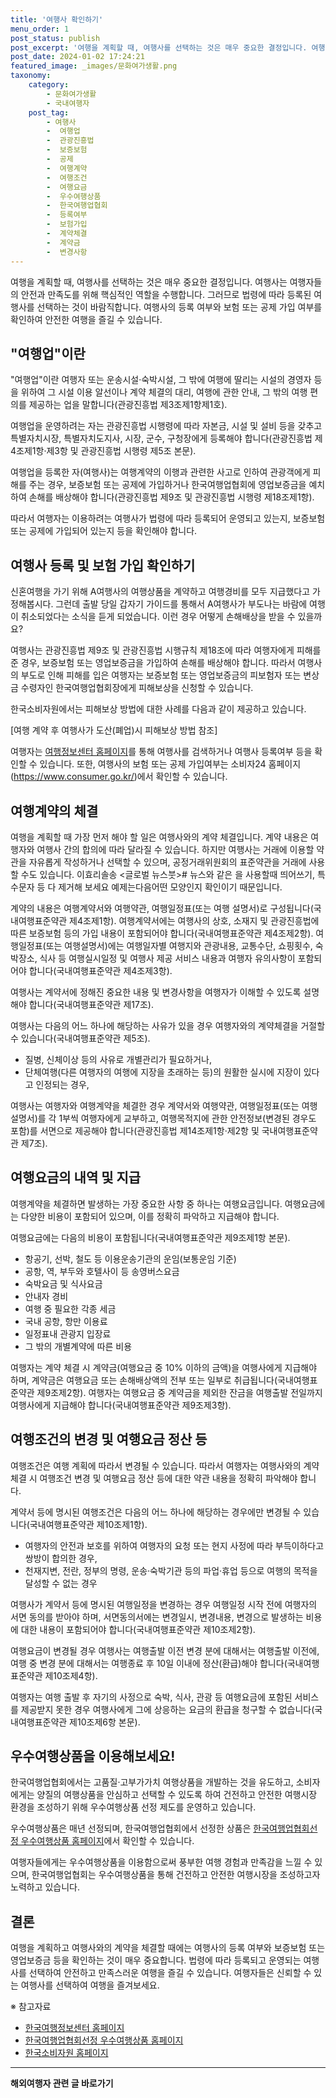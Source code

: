 ```yaml
---
title: '여행사 확인하기'
menu_order: 1
post_status: publish
post_excerpt: '여행을 계획할 때, 여행사를 선택하는 것은 매우 중요한 결정입니다. 여행사는 여행자들의 안전과 만족도를 위해 핵심적인 역할을 수행합니다. 그러므로 법령에 따라 등록된 여행사를 선택하는 것이 바람직합니다. 여행사의 등록 여부와 보험 또는 공제 가입 여부를 확인하여 안전한 여행을 즐길 수 있습니다.'
post_date: 2024-01-02 17:24:21
featured_image: _images/문화여가생활.png
taxonomy:
    category:
        - 문화여가생활
        - 국내여행자
    post_tag:
        - 여행사
        -  여행업
        -  관광진흥법
        -  보증보험
        -  공제
        -  여행계약
        -  여행조건
        -  여행요금
        -  우수여행상품
        -  한국여행업협회
        -  등록여부
        -  보험가입
        -  계약체결
        -  계약금
        -  변경사항
---
```



여행을 계획할 때, 여행사를 선택하는 것은 매우 중요한 결정입니다. 여행사는 여행자들의 안전과 만족도를 위해 핵심적인 역할을 수행합니다. 그러므로 법령에 따라 등록된 여행사를 선택하는 것이 바람직합니다. 여행사의 등록 여부와 보험 또는 공제 가입 여부를 확인하여 안전한 여행을 즐길 수 있습니다.

## "여행업"이란

"여행업"이란 여행자 또는 운송시설·숙박시설, 그 밖에 여행에 딸리는 시설의 경영자 등을 위하여 그 시설 이용 알선이나 계약 체결의 대리, 여행에 관한 안내, 그 밖의 여행 편의를 제공하는 업을 말합니다(관광진흥법 제3조제1항제1호).

여행업을 운영하려는 자는 관광진흥법 시행령에 따라 자본금, 시설 및 설비 등을 갖추고 특별자치시장, 특별자치도지사, 시장, 군수, 구청장에게 등록해야 합니다(관광진흥법 제4조제1항·제3항 및 관광진흥법 시행령 제5조 본문).

여행업을 등록한 자(여행사)는 여행계약의 이행과 관련한 사고로 인하여 관광객에게 피해를 주는 경우, 보증보험 또는 공제에 가입하거나 한국여행업협회에 영업보증금을 예치하여 손해를 배상해야 합니다(관광진흥법 제9조 및 관광진흥법 시행령 제18조제1항).

따라서 여행자는 이용하려는 여행사가 법령에 따라 등록되어 운영되고 있는지, 보증보험 또는 공제에 가입되어 있는지 등을 확인해야 합니다.

## 여행사 등록 및 보험 가입 확인하기

신혼여행을 가기 위해 A여행사의 여행상품을 계약하고 여행경비를 모두 지급했다고 가정해봅시다. 그런데 출발 당일 갑자기 가이드를 통해서 A여행사가 부도나는 바람에 여행이 취소되었다는 소식을 듣게 되었습니다. 이런 경우 어떻게 손해배상을 받을 수 있을까요?

여행사는 관광진흥법 제9조 및 관광진흥법 시행규칙 제18조에 따라 여행자에게 피해를 준 경우, 보증보험 또는 영업보증금을 가입하여 손해를 배상해야 합니다. 따라서 여행사의 부도로 인해 피해를 입은 여행자는 보증보험 또는 영업보증금의 피보험자 또는 변상금 수령자인 한국여행업협회장에게 피해보상을 신청할 수 있습니다.

한국소비자원에서는 피해보상 방법에 대한 사례를 다음과 같이 제공하고 있습니다.

[여행 계약 후 여행사가 도산(폐업)시 피해보상 방법 참조]

여행자는 [여행정보센터 홈페이지](http://www.tourinfo.or.kr/)를 통해 여행사를 검색하거나 여행사 등록여부 등을 확인할 수 있습니다. 또한, 여행사의 보험 또는 공제 가입여부는 소비자24 홈페이지(https://www.consumer.go.kr/)에서 확인할 수 있습니다.

## 여행계약의 체결

여행을 계획할 때 가장 먼저 해야 할 일은 여행사와의 계약 체결입니다. 계약 내용은 여행자와 여행사 간의 합의에 따라 달라질 수 있습니다. 하지만 여행사는 거래에 이용할 약관을 자유롭게 작성하거나 선택할 수 있으며, 공정거래위원회의 표준약관을 거래에 사용할 수도 있습니다. 이효리솔송 <글로벌 뉴스붓># 뉴스와 같은  을 사용할때 띄어쓰기, 특수문자 등 다 제거해 보세요 예제는다음어떤 모양인지 확인이기 때문입니다.

계약의 내용은 여행계약서와 여행약관, 여행일정표(또는 여행 설명서)로 구성됩니다(국내여행표준약관 제4조제1항). 여행계약서에는 여행사의 상호, 소재지 및 관광진흥법에 따른 보증보험 등의 가입 내용이 포함되어야 합니다(국내여행표준약관 제4조제2항). 여행일정표(또는 여행설명서)에는 여행일자별 여행지와 관광내용, 교통수단, 쇼핑횟수, 숙박장소, 식사 등 여행실시일정 및 여행사 제공 서비스 내용과 여행자 유의사항이 포함되어야 합니다(국내여행표준약관 제4조제3항).

여행사는 계약서에 정해진 중요한 내용 및 변경사항을 여행자가 이해할 수 있도록 설명해야 합니다(국내여행표준약관 제17조). 

여행사는 다음의 어느 하나에 해당하는 사유가 있을 경우 여행자와의 계약체결을 거절할 수 있습니다(국내여행표준약관 제5조).
- 질병, 신체이상 등의 사유로 개별관리가 필요하거나,
- 단체여행(다른 여행자의 여행에 지장을 초래하는 등)의 원활한 실시에 지장이 있다고 인정되는 경우,
 
여행사는 여행자와 여행계약을 체결한 경우 계약서와 여행약관, 여행일정표(또는 여행설명서)를 각 1부씩 여행자에게 교부하고, 여행목적지에 관한 안전정보(변경된 경우도 포함)를 서면으로 제공해야 합니다(관광진흥법 제14조제1항·제2항 및 국내여행표준약관 제7조).

## 여행요금의 내역 및 지급

여행계약을 체결하면 발생하는 가장 중요한 사항 중 하나는 여행요금입니다. 여행요금에는 다양한 비용이 포함되어 있으며, 이를 정확히 파악하고 지급해야 합니다.

여행요금에는 다음의 비용이 포함됩니다(국내여행표준약관 제9조제1항 본문).
- 항공기, 선박, 철도 등 이용운송기관의 운임(보통운임 기준)
- 공항, 역, 부두와 호텔사이 등 송영버스요금
- 숙박요금 및 식사요금
- 안내자 경비
- 여행 중 필요한 각종 세금
- 국내 공항, 항만 이용료
- 일정표내 관광지 입장료
- 그 밖의 개별계약에 따른 비용

여행자는 계약 체결 시 계약금(여행요금 중 10% 이하의 금액)을 여행사에게 지급해야 하며, 계약금은 여행요금 또는 손해배상액의 전부 또는 일부로 취급됩니다(국내여행표준약관 제9조제2항). 여행자는 여행요금 중 계약금을 제외한 잔금을 여행출발 전일까지 여행사에게 지급해야 합니다(국내여행표준약관 제9조제3항).

## 여행조건의 변경 및 여행요금 정산 등

여행조건은 여행 계획에 따라서 변경될 수 있습니다. 따라서 여행자는 여행사와의 계약 체결 시 여행조건 변경 및 여행요금 정산 등에 대한 약관 내용을 정확히 파악해야 합니다.

계약서 등에 명시된 여행조건은 다음의 어느 하나에 해당하는 경우에만 변경될 수 있습니다(국내여행표준약관 제10조제1항).
- 여행자의 안전과 보호를 위하여 여행자의 요청 또는 현지 사정에 따라 부득이하다고 쌍방이 합의한 경우,
- 천재지변, 전란, 정부의 명령, 운송·숙박기관 등의 파업·휴업 등으로 여행의 목적을 달성할 수 없는 경우

여행사가 계약서 등에 명시된 여행일정을 변경하는 경우 여행일정 시작 전에 여행자의 서면 동의를 받아야 하며, 서면동의서에는 변경일시, 변경내용, 변경으로 발생하는 비용에 대한 내용이 포함되어야 합니다(국내여행표준약관 제10조제2항).

여행요금이 변경될 경우 여행사는 여행출발 이전 변경 분에 대해서는 여행출발 이전에, 여행 중 변경 분에 대해서는 여행종료 후 10일 이내에 정산(환급)해야 합니다(국내여행표준약관 제10조제4항).

여행자는 여행 출발 후 자기의 사정으로 숙박, 식사, 관광 등 여행요금에 포함된 서비스를 제공받지 못한 경우 여행사에게 그에 상응하는 요금의 환급을 청구할 수 없습니다(국내여행표준약관 제10조제6항 본문).

## 우수여행상품을 이용해보세요!

한국여행업협회에서는 고품질·고부가가치 여행상품을 개발하는 것을 유도하고, 소비자에게는 양질의 여행상품을 안심하고 선택할 수 있도록 하여 건전하고 안전한 여행시장 환경을 조성하기 위해 우수여행상품 선정 제도를 운영하고 있습니다. 

우수여행상품은 매년 선정되며, 한국여행업협회에서 선정한 상품은 [한국여행업협회선정 우수여행상품 홈페이지](http://www.besttp.or.kr/)에서 확인할 수 있습니다.

여행자들에게는 우수여행상품을 이용함으로써 풍부한 여행 경험과 만족감을 느낄 수 있으며, 한국여행업협회는 우수여행상품을 통해 건전하고 안전한 여행시장을 조성하고자 노력하고 있습니다.

## 결론

여행을 계획하고 여행사와의 계약을 체결할 때에는 여행사의 등록 여부와 보증보험 또는 영업보증금 등을 확인하는 것이 매우 중요합니다. 법령에 따라 등록되고 운영되는 여행사를 선택하여 안전하고 만족스러운 여행을 즐길 수 있습니다. 여행자들은 신뢰할 수 있는 여행사를 선택하여 여행을 즐겨보세요.

※ 참고자료
- [한국여행정보센터 홈페이지](http://www.tourinfo.or.kr/)
- [한국여행업협회선정 우수여행상품 홈페이지](http://www.besttp.or.kr/)
- [한국소비자원 홈페이지](https://www.consumer.go.kr/)


<!-- wp:separator -->
<hr class="wp-block-separator has-alpha-channel-opacity"/>
<!-- /wp:separator -->

<!-- wp:group {"backgroundColor":"base","layout":{"type":"constrained"}} -->
<div class="wp-block-group has-base-background-color has-background"><!-- wp:paragraph {"align":"center","fontSize":"medium"} -->
<p class="has-text-align-center has-large-font-size"><strong>해외여행자 관련 글 바로가기</strong></p>
<!-- /wp:paragraph -->


<!-- wp:latest-posts
{"categories":[{"id":14870,"count":19,"description":"","link":"https://uknowlaw.com/category/%ed%95%b4%ec%99%b8%ec%97%ac%ed%96%89%ec%9e%90/","name":"해외여행자","slug":"해외여행자","taxonomy":"category","parent":0,"meta":[],"_links":{"self":[{"href":"https://uknowlaw.com/wp-json/wp/v2/categories/14870"}],"collection":[{"href":"https://uknowlaw.com/wp-json/wp/v2/categories"}],"about":[{"href":"https://uknowlaw.com/wp-json/wp/v2/taxonomies/category"}],"wp:post_type":[{"href":"https://uknowlaw.com/wp-json/wp/v2/posts?categories=14870"}],"curies":[{"name":"wp","href":"https://api.w.org/{rel}","templated":true}]}}],"postsToShow":100,"excerptLength":28,"postLayout":"grid","columns":2,"featuredImageAlign":"left","featuredImageSizeSlug":"large","fontSize":"small"} /--></div>
<!-- /wp:group -->